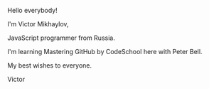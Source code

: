 Hello everybody!

I'm Victor Mikhaylov,

JavaScript programmer from Russia.

I'm learning Mastering GitHub by CodeSchool here with Peter Bell.



My best wishes to everyone.

Victor
